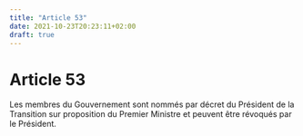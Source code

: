 ```yaml
---
title: "Article 53"
date: 2021-10-23T20:23:11+02:00
draft: true
---
```


# Article 53

Les membres du Gouvernement sont nommés par décret du Président de la Transition sur proposition du Premier Ministre et peuvent être révoqués par le Président.

